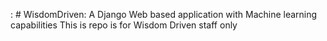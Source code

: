 : # WisdomDriven: A Django Web based application with Machine learning capabilities
This is repo is for Wisdom Driven staff only

